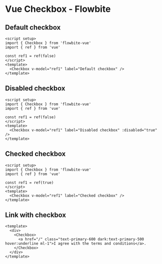 <script setup>
import CheckboxDefault from './checkbox/examples/CheckboxDefault.vue'
import CheckboxDisabled from './checkbox/examples/CheckboxDisabled.vue'
import CheckboxChecked from './checkbox/examples/CheckboxChecked.vue'
import CheckboxLink from './checkbox/examples/CheckboxLink.vue'
</script>
# Vue Checkbox - Flowbite

## Default checkbox

```vue
<script setup>
import { Checkbox } from 'flowbite-vue'
import { ref } from 'vue'

const ref1 = ref(false)
</script>
<template>
  <Checkbox v-model="ref1" label="Default checkbox" />
</template>
```

<CheckboxDefault />

## Disabled checkbox

```vue
<script setup>
import { Checkbox } from 'flowbite-vue'
import { ref } from 'vue'

const ref1 = ref(false)
</script>
<template>
  <Checkbox v-model="ref1" label="Disabled checkbox" :disabled="true" />
</template>
```

<CheckboxDisabled />

## Checked checkbox

```vue
<script setup>
import { Checkbox } from 'flowbite-vue'
import { ref } from 'vue'

const ref1 = ref(true)
</script>
<template>
  <Checkbox v-model="ref1" label="Checked checkbox" />
</template>
```

<CheckboxChecked />

## Link with checkbox

```vue
<template>
  <div>
    <Checkbox>
      <a href="/" class="text-primary-600 dark:text-primary-500 hover:underline ml-1">I agree with the terms and conditions</a>.
    </Checkbox>
  </div>
</template>
```

<CheckboxLink />
